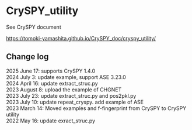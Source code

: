 # CrySPY_utility

See CrySPY document

https://tomoki-yamashita.github.io/CrySPY_doc/cryspy_utility/

## Change log
2025 June 17: supports CrySPY 1.4.0  
2024 July 3: update example, support ASE 3.23.0  
2024 April 16: update extract_struc.py  
2023 August 8: upload the example of CHGNET  
2023 July 23: update extract_struc.py and pos2pkl.py  
2023 July 10: update repeat_cryspy. add example of ASE  
2023 March 14: Moved examples and f-fingerprint from CrySPY to CrySPY utility  
2022 May 16: update exract_struc.py  
